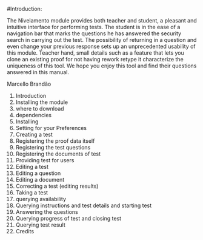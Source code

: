 #Introduction:

The Nivelamento module provides both teacher and student, a pleasant and intuitive interface for performing tests. The student is in the ease of a navigation bar that marks the questions he has answered the security search in carrying out the test. The possibility of returning in a question and even change your previous response sets up an unprecedented usability of this module. Teacher hand, small details such as a feature that lets you clone an existing proof for not having rework retype it characterize the uniqueness of this tool. We hope you enjoy this tool and find their questions answered in this manual.

Marcello Brandão


1. Introduction
2. Installing the module
  3. where to download
  4. dependencies
  5. Installing
6. Setting for your Preferences
7. Creating a test
  8. Registering the proof data itself
  9. Registering the test questions
  10. Registering the documents of test
  11. Providing test for users
12. Editing a test
  13. Editing a question
  14. Editing a document
15. Correcting a test (editing results)
16. Taking a test
  17. querying availability
  18. Querying instructions and test details and starting test
  19. Answering the questions
  20. Querying progress of test and closing test
  21. Querying test result
22. Credits
